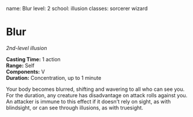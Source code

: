 name: Blur level: 2 school: illusion classes: sorcerer wizard

# Blur
_2nd-level illusion_

**Casting Time:** 1 action   
**Range:** Self   
**Components:** V   
**Duration:** Concentration, up to 1 minute

Your body becomes blurred, shifting and wavering to all who can see you. For the duration, any creature has disadvantage on attack rolls against you. An attacker is immune to this effect if it doesn't rely on sight, as with blindsight, or can see through illusions, as with truesight. 